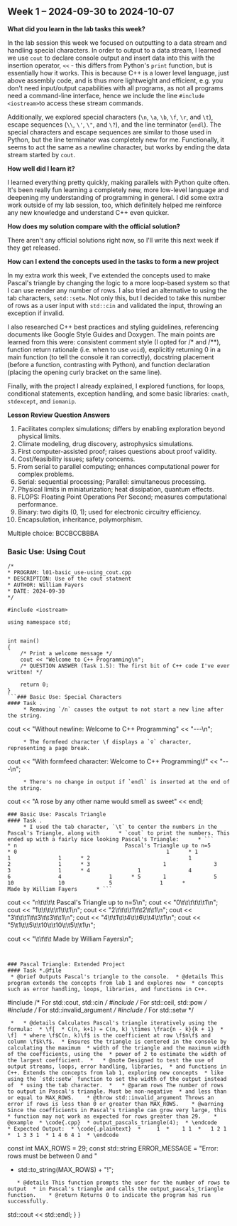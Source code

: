 ## **Week 1** – 2024-09-30 to 2024-10-07

**What did you learn in the lab tasks this week?**

In the lab session this week we focused on outputting to a data stream and handling special characters. In order to output to a data stream, I learned we use `cout` to declare console output and insert data into this with the insertion operator, `<<` - this differs from Python's `print` function, but is essentially how it works. This is because C++ is a lower level language, just above assembly code, and is thus more lightweight and efficient, e.g. you don't need input/output capabilities with all programs, as not all programs need a command-line interface, hence we include the line `#include <iostream>`to access these stream commands.

Additionally, we explored special characters (`\n`, `\a`, `\b`, `\f`, `\r`, and `\t`), escape sequences (`\\`, `\'`, `\"`, and `\?`), and the line terminator (`endl`). The special characters and escape sequences are similar to those used in Python, but the line terminator was completely new for me. Functionally, it seems to act the same as a newline character, but works by ending the data stream started by `cout`.

**How well did I learn it?**

I learned everything pretty quickly, making parallels with Python quite often. It's been really fun learning a completely new, more low-level language and deepening my understanding of programming in general. I did some extra work outside of my lab session, too, which definitely helped me reinforce any new knowledge and understand C++ even quicker.

**How does my solution compare with the official solution?**

There aren't any official solutions right now, so I'll write this next week if they get released.

**How can I extend the concepts used in the tasks to form a new project**

In my extra work this week, I've extended the concepts used to make Pascal's triangle by changing the logic to a more loop-based system so that I can use render any number of rows. I also tried an alternative to using the tab characters, `setd::setw`. Not only this, but I decided to take this number of rows as a user input with `std::cin` and validated the input, throwing an exception if invalid.

I also researched C++ best practices and styling guidelines, referencing documents like Google Style Guides and Doxygen. The main points are learned from this were: consistent comment style (I opted for /* and /**), function return rationale (i.e. when to use `void`), explicitly returning 0 in a main function (to tell the console it ran correctly), docstring placement (before a function, contrasting with Python), and function declaration (placing the opening curly bracket on the same line).

Finally, with the project I already explained, I explored functions, for loops, conditional statements, exception handling, and some basic libraries: `cmath`, `stdexcept`, and `iomanip`.

**Lesson Review Question Answers**

1. Facilitates complex simulations; differs by enabling exploration beyond physical limits.
2. Climate modeling, drug discovery, astrophysics simulations.
3. First computer-assisted proof; raises questions about proof validity.
4. Cost/feasibility issues; safety concerns.
5. From serial to parallel computing; enhances computational power for complex problems.
6. Serial: sequential processing; Parallel: simultaneous processing.
7. Physical limits in miniaturization; heat dissipation, quantum effects.
8. FLOPS: Floating Point Operations Per Second; measures computational performance.
9. Binary: two digits (0, 1); used for electronic circuitry efficiency.
10. Encapsulation, inheritance, polymorphism.

Multiple choice: BCCBCCBBBA

### Basic Use: Using Cout
```
/*
* PROGRAM: l01-basic_use-using_cout.cpp
* DESCRIPTION: Use of the cout statment
* AUTHOR: William Fayers
* DATE: 2024-09-30
*/

#include <iostream>

using namespace std;


int main()
{
    /* Print a welcome message */
    cout << "Welcome to C++ Programming\n";
    /* QUESTION ANSWER (Task 1.5): The first bit of C++ code I've ever written! */

    return 0;
}
```### Basic Use: Special Characters
#### Task .
     * Removing `/n` causes the output to not start a new line after the string. 
```
cout << "Without newline: Welcome to C++ Programming" << "---\n";
```#### Task .
     * The formfeed character \f displays a `♀` character, representing a page break. 
```
cout << "With formfeed character: Welcome to C++ Programming\f" << "---\n";
```#### Task .
     * There's no change in output if `endl` is inserted at the end of the string. 
```
cout << "A rose by any other name would smell as sweet" << endl;
```
### Basic Use: Pascals Triangle
#### Task .
     * I used the tab character, `\t` to center the numbers in the Pascal's Triangle, along with      * `cout` to print the numbers. This ended up with a fairly nice looking Pascal's Triangle:      * ```      * n                                  Pascal's Triangle up to n=5      * 0                                               1      * 1                                       1               1      * 2                               1               2               1      * 3                       1               3               3               1      * 4               1               4               6               4               1      * 5       1               5               10              10              5               1      *                                       Made by William Fayers      * ``` 
```
cout << "n\t\t\t\t   Pascal's Triangle up to n=5\n";
cout << "0\t\t\t\t\t\t1\n";
cout << "1\t\t\t\t\t1\t\t1\n";
cout << "2\t\t\t\t1\t\t2\t\t1\n";
cout << "3\t\t\t1\t\t3\t\t3\t\t1\n";
cout << "4\t\t1\t\t4\t\t6\t\t4\t\t1\n";
cout << "5\t1\t\t5\t\t10\t\t10\t\t5\t\t1\n";

cout << "\t\t\t\t      Made by William Fayers\n";
```


### Pascal Triangle: Extended Project
#### Task *.@file
 * @brief Outputs Pascal's triangle to the console.  * @details This program extends the concepts from lab 1 and explores new  * concepts such as error handling, loops, libraries, and functions in C++. 
```
#include <iostream> /* For std::cout, std::cin */
#include <cmath> /* For std::ceil, std::pow */
#include <stdexcept> /* For std::invalid_argument */
#include <iomanip> /* For std::setw */

```#### Task *.@brief
 *   * @details Calculates Pascal's triangle iteratively using the formula:  * \f[  * C(n, k+1) = C(n, k) \times \frac{n - k}{k + 1}  * \f]  * where \f$C(n, k)\f$ is the coefficient at row \f$n\f$ and column \f$k\f$.  * Ensures the triangle is centered in the console by calculating the maximum  * width of the triangle and the maximum width of the coefficients, using the  * power of 2 to estimate the width of the largest coefficient.  *   * @note Designed to test the use of output streams, loops, error handling, libraries,  * and functions in C++. Extends the concepts from lab 1, exploring new concepts  * like using the `std::setw` function to set the width of the output instead of  * using the tab character.  *   * @param rows The number of rows to output in Pascal's triangle. Must be non-negative  * and less than or equal to MAX_ROWS.    * @throw std::invalid_argument Throws an error if rows is less than 0 or greater than MAX_ROWS.    * @warning Since the coefficients in Pascal's triangle can grow very large, this  * function may not work as expected for rows greater than 29.    * @example  * \code{.cpp}  * output_pascals_triangle(4);  * \endcode    * Expected Output:  * \code{.plaintext}  *     1  *    1 1  *   1 2 1  *  1 3 3 1  * 1 4 6 4 1  * \endcode 
```

const int MAX_ROWS = 29;
const std::string ERROR_MESSAGE = "Error: rows must be between 0 and "
+ std::to_string(MAX_ROWS) + "!";

```#### Task *.@brief
   * @details This function prompts the user for the number of rows to output  * in Pascal's triangle and calls the output_pascals_triangle function.    * @return Returns 0 to indicate the program has run successfully. 
```
std::cout << std::endl;
}
}

```